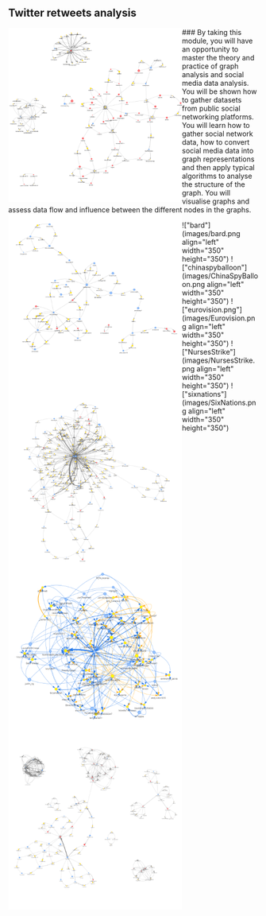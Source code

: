 ## Twitter retweets analysis

<img src="images/bard.png" alt="bard" align="left" width="350" height="350"/> 
### By taking this module, you will have an opportunity to master the theory and practice of graph analysis and social media data analysis. You will be shown how to gather datasets from public social networking platforms. You will learn how to gather social network data, how to convert social media data into graph representations and then apply typical algorithms to analyse the structure of the graph. You will visualise graphs and assess data flow and influence between the different nodes in the graphs.
<img src="images/ChinaSpyBalloon.png" alt="china" align="left" width="350" height="350"/> 
<img src="images/Eurovision.png" alt="eurovision" align="left" width="350" height="350"/>
<img src="images/NursesStrike.png" alt="nurses" align="left" width="350" height="350"/> 
<img src="images/SixNations.png" alt="sixnations" align="left" width="350" height="350"/> 

!["bard"](images/bard.png align="left" width="350" height="350")
!["chinaspyballoon"](images/ChinaSpyBalloon.png align="left" width="350" height="350")
!["eurovision.png"](images/Eurovision.png align="left" width="350" height="350")
!["NursesStrike"](images/NursesStrike.png align="left" width="350" height="350")
!["sixnations"](images/SixNations.png align="left" width="350" height="350")
 
